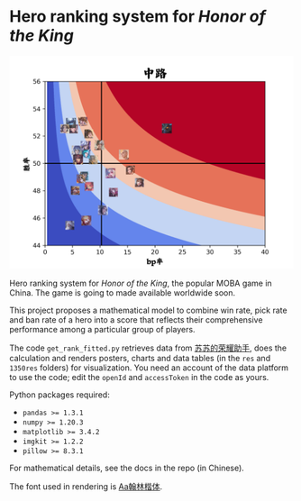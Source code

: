 # Hero ranking system for *Honor of the King*

![ ](/1350res/中路_1350_plot.png)

Hero ranking system for *Honor of the King*, the popular MOBA game in China.
The game is going to made available worldwide soon.

This project proposes a mathematical model to combine win rate, pick rate and ban rate of a hero into a score that reflects their comprehensive performance among a particular group of players.

The code `get_rank_fitted.py` retrieves data from [苏苏的荣耀助手](pvp.91m.top), does the calculation and renders posters, charts and data tables (in the `res` and `1350res` folders) for visualization. You need an account of the data platform to use the code; edit the `openId` and `accessToken` in the code as yours.

Python packages required:
- `pandas >= 1.3.1`
- `numpy >= 1.20.3`
- `matplotlib >= 3.4.2`
- `imgkit >= 1.2.2`
- `pillow >= 8.3.1`

For mathematical details, see the docs in the repo (in Chinese).

The font used in rendering is [Aa翰林楷体](https://font.chinaz.com/220408328300.htm).
